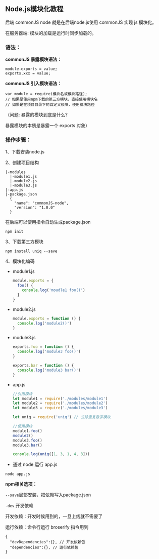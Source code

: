 ## Node.js模块化教程

后端 commonJS node 就是在后端node.js使用 commonJS 实现 js 模块化。

在服务器端: 模块的加载是运行时同步加载的。



### 语法：

**commonJS 暴露模块语法：**

```
module.exports = value;
exports.xxx = value;
```

**commonJS 引入模块语法：**

```
var module = require(模块名或模块路径);
// 如果是使用npm下载的第三方模块，直接使用模块名
// 如果是在项目目录下的自定义模块，使用模块路径
```



（问题: 暴露的模块到底是什么?

暴露模块的本质是暴露一个 exports 对象）







### 操作步骤：

1、下载安装node.js

2、创建项目结构
```
|-modules
  |-module1.js
  |-module2.js
  |-module3.js
|-app.js
|-package.json
  {
    "name": "commonJS-node",
    "version": "1.0.0"
  }
```
在后端可以使用指令自动生成package.json

```
npm init
```



3、下载第三方模块

```
npm install uniq --save
```



4、模块化编码
* module1.js
  ```js
  module.exports = {
    foo() {
      console.log('moudle1 foo()')
    }
  }
  ```

* module2.js
  ```js
  module.exports = function () {
    console.log('module2()')
  } 
  ```

* module3.js
  ```js
  exports.foo = function () {
    console.log('module3 foo()')
  }

  exports.bar = function () {
    console.log('module3 bar()')
  }
  ```


- app.js 

  ```js
  //引用模块
  let module1 = require('./modules/module1')
  let module2 = require('./modules/module2')
  let module3 = require('./modules/module3')

  let uniq = require('uniq') // 去除重复数字模块

  //使用模块
  module1.foo()
  module2()
  module3.foo()
  module3.bar()

  console.log(uniq([1, 3, 1, 4, 3])) 
  ```

- 通过 node 运行 app.js

```
node app.js
```







**npm相关选项：**

`--save`局部安装，把依赖写入package.json

`-dev` 开发依赖



开发依赖：开发时候用到的，一旦上线就不需要了

运行依赖：命令行运行 broserify 指令用到



```
{
  "devDependencies":{}, // 开发依赖包
  "dependencies":{}, // 运行依赖包
}
```

















